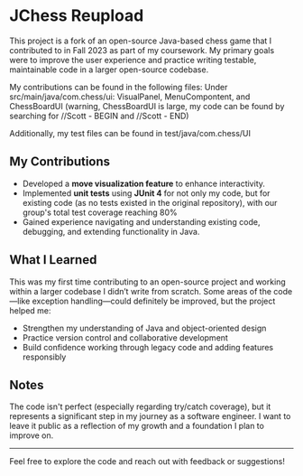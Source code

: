 # JChess Reupload

This project is a fork of an open-source Java-based chess game that I contributed to in Fall 2023 as part of my coursework. My primary goals were to improve the user experience and practice writing testable, maintainable code in a larger open-source codebase.

My contributions can be found in the following files:
Under src/main/java/com.chess/ui:
VisualPanel, MenuCompontent, and ChessBoardUI 
(warning, ChessBoardUI is large, my code can be found by searching for //Scott - BEGIN and //Scott - END)

Additionally, my test files can be found in test/java/com.chess/UI

## My Contributions
- Developed a **move visualization feature** to enhance interactivity.
- Implemented **unit tests** using **JUnit 4** for not only my code, but for existing code (as no tests existed in the original repository), with our group's total test coverage reaching 80%
- Gained experience navigating and understanding existing code, debugging, and extending functionality in Java.

## What I Learned
This was my first time contributing to an open-source project and working within a larger codebase I didn’t write from scratch. Some areas of the code—like exception handling—could definitely be improved, but the project helped me:
- Strengthen my understanding of Java and object-oriented design
- Practice version control and collaborative development
- Build confidence working through legacy code and adding features responsibly

## Notes
The code isn't perfect (especially regarding try/catch coverage), but it represents a significant step in my journey as a software engineer. I want to leave it public as a reflection of my growth and a foundation I plan to improve on.

---

Feel free to explore the code and reach out with feedback or suggestions!
